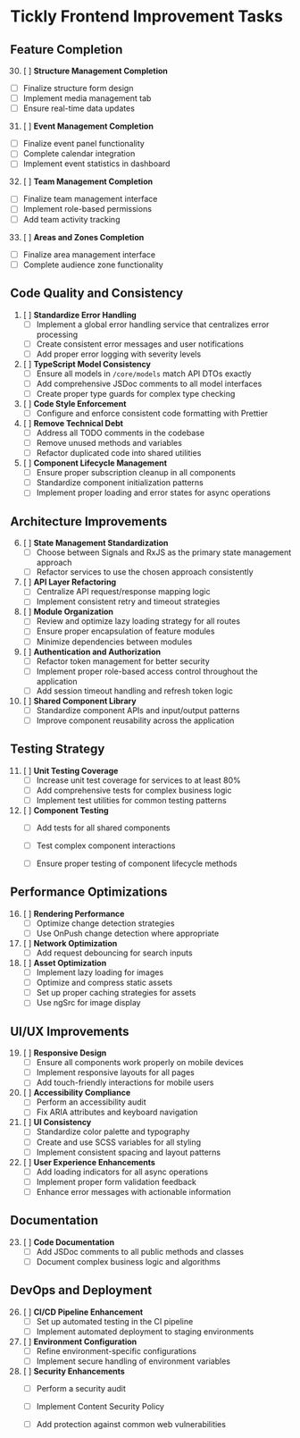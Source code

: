 # Tickly Frontend Improvement Tasks

## Feature Completion

30. [ ] **Structure Management Completion**
  - [ ] Finalize structure form design
  - [ ] Implement media management tab
  - [ ] Ensure real-time data updates

31. [ ] **Event Management Completion**
  - [ ] Finalize event panel functionality
  - [ ] Complete calendar integration
  - [ ] Implement event statistics in dashboard

32. [ ] **Team Management Completion**
  - [ ] Finalize team management interface
  - [ ] Implement role-based permissions
  - [ ] Add team activity tracking

33. [ ] **Areas and Zones Completion**
  - [ ] Finalize area management interface
  - [ ] Complete audience zone functionality

## Code Quality and Consistency

1. [ ] **Standardize Error Handling**
   - [ ] Implement a global error handling service that centralizes error processing
   - [ ] Create consistent error messages and user notifications
   - [ ] Add proper error logging with severity levels

2. [ ] **TypeScript Model Consistency**
   - [ ] Ensure all models in `/core/models` match API DTOs exactly
   - [ ] Add comprehensive JSDoc comments to all model interfaces
   - [ ] Create proper type guards for complex type checking

3. [ ] **Code Style Enforcement**
   - [ ] Configure and enforce consistent code formatting with Prettier

4. [ ] **Remove Technical Debt**
   - [ ] Address all TODO comments in the codebase
   - [ ] Remove unused methods and variables
   - [ ] Refactor duplicated code into shared utilities

5. [ ] **Component Lifecycle Management**
   - [ ] Ensure proper subscription cleanup in all components
   - [ ] Standardize component initialization patterns
   - [ ] Implement proper loading and error states for async operations

## Architecture Improvements

6. [ ] **State Management Standardization**
   - [ ] Choose between Signals and RxJS as the primary state management approach
   - [ ] Refactor services to use the chosen approach consistently

7. [ ] **API Layer Refactoring**
   - [ ] Centralize API request/response mapping logic
   - [ ] Implement consistent retry and timeout strategies

8. [ ] **Module Organization**
   - [ ] Review and optimize lazy loading strategy for all routes
   - [ ] Ensure proper encapsulation of feature modules
   - [ ] Minimize dependencies between modules

9. [ ] **Authentication and Authorization**
   - [ ] Refactor token management for better security
   - [ ] Implement proper role-based access control throughout the application
   - [ ] Add session timeout handling and refresh token logic

10. [ ] **Shared Component Library**
    - [ ] Standardize component APIs and input/output patterns
    - [ ] Improve component reusability across the application

## Testing Strategy

11. [ ] **Unit Testing Coverage**
    - [ ] Increase unit test coverage for services to at least 80%
    - [ ] Add comprehensive tests for complex business logic
    - [ ] Implement test utilities for common testing patterns

12. [ ] **Component Testing**
    - [ ] Add tests for all shared components
    - [ ] Test complex component interactions
    - [ ] Ensure proper testing of component lifecycle methods


## Performance Optimizations

16. [ ] **Rendering Performance**
    - [ ] Optimize change detection strategies
    - [ ] Use OnPush change detection where appropriate

17. [ ] **Network Optimization**
    - [ ] Add request debouncing for search inputs

18. [ ] **Asset Optimization**
    - [ ] Implement lazy loading for images
    - [ ] Optimize and compress static assets
    - [ ] Set up proper caching strategies for assets
    - [ ] Use ngSrc for image display

## UI/UX Improvements

19. [ ] **Responsive Design**
    - [ ] Ensure all components work properly on mobile devices
    - [ ] Implement responsive layouts for all pages
    - [ ] Add touch-friendly interactions for mobile users

20. [ ] **Accessibility Compliance**
    - [ ] Perform an accessibility audit
    - [ ] Fix ARIA attributes and keyboard navigation

21. [ ] **UI Consistency**
    - [ ] Standardize color palette and typography
    - [ ] Create and use SCSS variables for all styling
    - [ ] Implement consistent spacing and layout patterns

22. [ ] **User Experience Enhancements**
    - [ ] Add loading indicators for all async operations
    - [ ] Implement proper form validation feedback
    - [ ] Enhance error messages with actionable information

## Documentation

23. [ ] **Code Documentation**
    - [ ] Add JSDoc comments to all public methods and classes
    - [ ] Document complex business logic and algorithms

## DevOps and Deployment

26. [ ] **CI/CD Pipeline Enhancement**
    - [ ] Set up automated testing in the CI pipeline
    - [ ] Implement automated deployment to staging environments

27. [ ] **Environment Configuration**
    - [ ] Refine environment-specific configurations
    - [ ] Implement secure handling of environment variables

29. [ ] **Security Enhancements**
    - [ ] Perform a security audit
    - [ ] Implement Content Security Policy
    - [ ] Add protection against common web vulnerabilities


